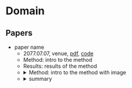 # Domain

## Papers

- paper name
  - 2077.07.07, venue, [pdf](link/to/pdf), [code](link/to/code)
  - Method: intro to the method
  - Results: results of the method
  - <details>
      <summary>Method: intro to the method with image</summary>
      <img src="" align="middle" />
    </details>
  - <details>
      <summary>summary</summary>
      1. xxx<br>
      2. xxx<br>
    </details>